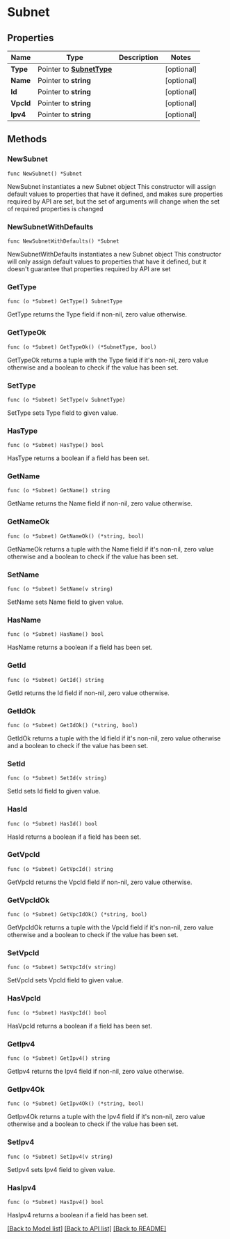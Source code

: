# Subnet

## Properties

Name | Type | Description | Notes
------------ | ------------- | ------------- | -------------
**Type** | Pointer to [**SubnetType**](SubnetType.md) |  | [optional] 
**Name** | Pointer to **string** |  | [optional] 
**Id** | Pointer to **string** |  | [optional] 
**VpcId** | Pointer to **string** |  | [optional] 
**Ipv4** | Pointer to **string** |  | [optional] 

## Methods

### NewSubnet

`func NewSubnet() *Subnet`

NewSubnet instantiates a new Subnet object
This constructor will assign default values to properties that have it defined,
and makes sure properties required by API are set, but the set of arguments
will change when the set of required properties is changed

### NewSubnetWithDefaults

`func NewSubnetWithDefaults() *Subnet`

NewSubnetWithDefaults instantiates a new Subnet object
This constructor will only assign default values to properties that have it defined,
but it doesn't guarantee that properties required by API are set

### GetType

`func (o *Subnet) GetType() SubnetType`

GetType returns the Type field if non-nil, zero value otherwise.

### GetTypeOk

`func (o *Subnet) GetTypeOk() (*SubnetType, bool)`

GetTypeOk returns a tuple with the Type field if it's non-nil, zero value otherwise
and a boolean to check if the value has been set.

### SetType

`func (o *Subnet) SetType(v SubnetType)`

SetType sets Type field to given value.

### HasType

`func (o *Subnet) HasType() bool`

HasType returns a boolean if a field has been set.

### GetName

`func (o *Subnet) GetName() string`

GetName returns the Name field if non-nil, zero value otherwise.

### GetNameOk

`func (o *Subnet) GetNameOk() (*string, bool)`

GetNameOk returns a tuple with the Name field if it's non-nil, zero value otherwise
and a boolean to check if the value has been set.

### SetName

`func (o *Subnet) SetName(v string)`

SetName sets Name field to given value.

### HasName

`func (o *Subnet) HasName() bool`

HasName returns a boolean if a field has been set.

### GetId

`func (o *Subnet) GetId() string`

GetId returns the Id field if non-nil, zero value otherwise.

### GetIdOk

`func (o *Subnet) GetIdOk() (*string, bool)`

GetIdOk returns a tuple with the Id field if it's non-nil, zero value otherwise
and a boolean to check if the value has been set.

### SetId

`func (o *Subnet) SetId(v string)`

SetId sets Id field to given value.

### HasId

`func (o *Subnet) HasId() bool`

HasId returns a boolean if a field has been set.

### GetVpcId

`func (o *Subnet) GetVpcId() string`

GetVpcId returns the VpcId field if non-nil, zero value otherwise.

### GetVpcIdOk

`func (o *Subnet) GetVpcIdOk() (*string, bool)`

GetVpcIdOk returns a tuple with the VpcId field if it's non-nil, zero value otherwise
and a boolean to check if the value has been set.

### SetVpcId

`func (o *Subnet) SetVpcId(v string)`

SetVpcId sets VpcId field to given value.

### HasVpcId

`func (o *Subnet) HasVpcId() bool`

HasVpcId returns a boolean if a field has been set.

### GetIpv4

`func (o *Subnet) GetIpv4() string`

GetIpv4 returns the Ipv4 field if non-nil, zero value otherwise.

### GetIpv4Ok

`func (o *Subnet) GetIpv4Ok() (*string, bool)`

GetIpv4Ok returns a tuple with the Ipv4 field if it's non-nil, zero value otherwise
and a boolean to check if the value has been set.

### SetIpv4

`func (o *Subnet) SetIpv4(v string)`

SetIpv4 sets Ipv4 field to given value.

### HasIpv4

`func (o *Subnet) HasIpv4() bool`

HasIpv4 returns a boolean if a field has been set.


[[Back to Model list]](../README.md#documentation-for-models) [[Back to API list]](../README.md#documentation-for-api-endpoints) [[Back to README]](../README.md)


